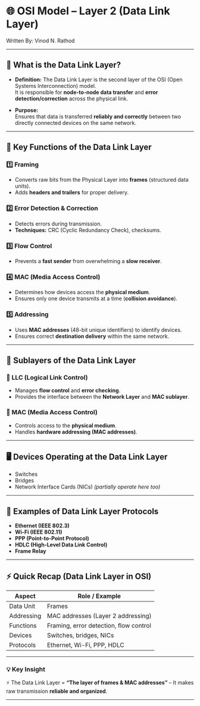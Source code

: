 

# 🌐 OSI Model – Layer 2 (Data Link Layer)

Written By: Vinod N. Rathod  

---

## 📌 What is the Data Link Layer?
- **Definition:** The Data Link Layer is the second layer of the OSI (Open Systems Interconnection) model.  
  It is responsible for **node-to-node data transfer** and **error detection/correction** across the physical link.  

- **Purpose:**  
  Ensures that data is transferred **reliably and correctly** between two directly connected devices on the same network.  

---

## 🔑 Key Functions of the Data Link Layer  

### 1️⃣ Framing
- Converts raw bits from the Physical Layer into **frames** (structured data units).  
- Adds **headers and trailers** for proper delivery.  

### 2️⃣ Error Detection & Correction
- Detects errors during transmission.  
- **Techniques:** CRC (Cyclic Redundancy Check), checksums.  

### 3️⃣ Flow Control
- Prevents a **fast sender** from overwhelming a **slow receiver**.  

### 4️⃣ MAC (Media Access Control)
- Determines how devices access the **physical medium**.  
- Ensures only one device transmits at a time (**collision avoidance**).  

### 5️⃣ Addressing
- Uses **MAC addresses** (48-bit unique identifiers) to identify devices.  
- Ensures correct **destination delivery** within the same network.  

---

## 🧩 Sublayers of the Data Link Layer  

### 🔹 LLC (Logical Link Control)  
- Manages **flow control** and **error checking**.  
- Provides the interface between the **Network Layer** and **MAC sublayer**.  

### 🔹 MAC (Media Access Control)  
- Controls access to the **physical medium**.  
- Handles **hardware addressing (MAC addresses)**.  

---

## 🖥️ Devices Operating at the Data Link Layer
- Switches  
- Bridges  
- Network Interface Cards (NICs) *(partially operate here too)*  

---

## 📡 Examples of Data Link Layer Protocols
- **Ethernet (IEEE 802.3)**  
- **Wi-Fi (IEEE 802.11)**  
- **PPP (Point-to-Point Protocol)**  
- **HDLC (High-Level Data Link Control)**  
- **Frame Relay**  

---

## ⚡ Quick Recap (Data Link Layer in OSI)

| **Aspect**    | **Role / Example** |
|---------------|---------------------|
| Data Unit     | Frames |
| Addressing    | MAC addresses (Layer 2 addressing) |
| Functions     | Framing, error detection, flow control |
| Devices       | Switches, bridges, NICs |
| Protocols     | Ethernet, Wi-Fi, PPP, HDLC |

---

### 💡 Key Insight  
⚡ The Data Link Layer = **“The layer of frames & MAC addresses”** – It makes raw transmission **reliable and organized**.  

---

